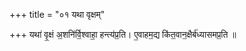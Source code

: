 +++
title = "०१ यथा वृक्षम्"

+++
यथा॑ वृ॒क्षं अ॒शनि॑र्वि॒श्वाहा॒ हन्त्य॑प्र॒ति। ए॒वाहम॒द्य कि॑त॒वान॒क्षैर्ब॑ध्यासमप्र॒ति ॥